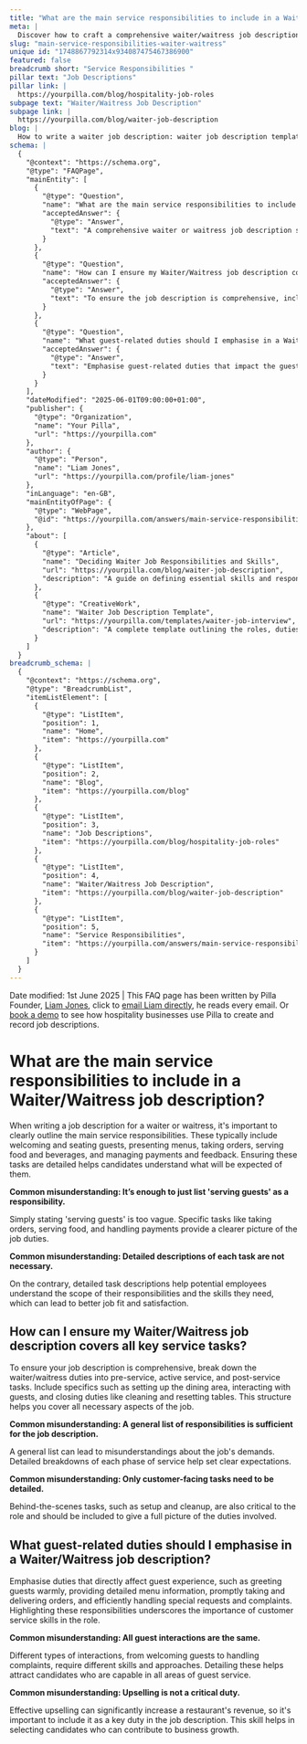 ```yaml
---
title: "What are the main service responsibilities to include in a Waiter/Waitress job description?"
meta: |
  Discover how to craft a comprehensive waiter/waitress job description, highlighting key service responsibilities and guest-related duties to attract skilled candidates.
slug: "main-service-responsibilities-waiter-waitress"
unique id: "1748867792314x934087475467386900"
featured: false
breadcrumb short: "Service Responsibilities "
pillar text: "Job Descriptions"
pillar link: |
  https://yourpilla.com/blog/hospitality-job-roles
subpage text: "Waiter/Waitress Job Description"
subpage link: |
  https://yourpilla.com/blog/waiter-job-description
blog: |
  How to write a waiter job description: waiter job description template included.
schema: |
  {
    "@context": "https://schema.org",
    "@type": "FAQPage",
    "mainEntity": [
      {
        "@type": "Question",
        "name": "What are the main service responsibilities to include in a Waiter/Waitress job description?",
        "acceptedAnswer": {
          "@type": "Answer",
          "text": "A comprehensive waiter or waitress job description should clearly outline key responsibilities, including welcoming and seating guests, presenting menus, taking orders, serving food and beverages, and managing payments and feedback. This detailed outline helps candidates understand the scope of the role and the expectations set for them."
        }
      },
      {
        "@type": "Question",
        "name": "How can I ensure my Waiter/Waitress job description covers all key service tasks?",
        "acceptedAnswer": {
          "@type": "Answer",
          "text": "To ensure the job description is comprehensive, include a breakdown of duties across pre-service, active service, and post-service tasks. Specify tasks such as setting up the dining area, interacting with guests, and closing duties like cleaning and resetting tables. This structured approach covers all necessary aspects of the waiter or waitress role."
        }
      },
      {
        "@type": "Question",
        "name": "What guest-related duties should I emphasise in a Waiter/Waitress job description?",
        "acceptedAnswer": {
          "@type": "Answer",
          "text": "Emphasise guest-related duties that impact the guest experience significantly, such as warmly greeting guests, providing detailed menu information, promptly taking and delivering orders, and efficiently handling special requests and complaints. Include upselling as a critical duty to highlight the importance of customer service skills and contribution to business growth."
        }
      }
    ],
    "dateModified": "2025-06-01T09:00:00+01:00",
    "publisher": {
      "@type": "Organization",
      "name": "Your Pilla",
      "url": "https://yourpilla.com"
    },
    "author": {
      "@type": "Person",
      "name": "Liam Jones",
      "url": "https://yourpilla.com/profile/liam-jones"
    },
    "inLanguage": "en-GB",
    "mainEntityOfPage": {
      "@type": "WebPage",
      "@id": "https://yourpilla.com/answers/main-service-responsibilities-waiter-waitress"
    },
    "about": [
      {
        "@type": "Article",
        "name": "Deciding Waiter Job Responsibilities and Skills",
        "url": "https://yourpilla.com/blog/waiter-job-description",
        "description": "A guide on defining essential skills and responsibilities for a waiter or waitress to ensure effective job performance and satisfaction."
      },
      {
        "@type": "CreativeWork",
        "name": "Waiter Job Description Template",
        "url": "https://yourpilla.com/templates/waiter-job-interview",
        "description": "A complete template outlining the roles, duties, and expected skills for a waiter or waitress, aiding in efficient job posting and hiring."
      }
    ]
  }
breadcrumb_schema: |
  {
    "@context": "https://schema.org",
    "@type": "BreadcrumbList",
    "itemListElement": [
      {
        "@type": "ListItem",
        "position": 1,
        "name": "Home",
        "item": "https://yourpilla.com"
      },
      {
        "@type": "ListItem",
        "position": 2,
        "name": "Blog",
        "item": "https://yourpilla.com/blog"
      },
      {
        "@type": "ListItem",
        "position": 3,
        "name": "Job Descriptions",
        "item": "https://yourpilla.com/blog/hospitality-job-roles"
      },
      {
        "@type": "ListItem",
        "position": 4,
        "name": "Waiter/Waitress Job Description",
        "item": "https://yourpilla.com/blog/waiter-job-description"
      },
      {
        "@type": "ListItem",
        "position": 5,
        "name": "Service Responsibilities",
        "item": "https://yourpilla.com/answers/main-service-responsibilities-waiter-waitress"
      }
    ]
  }
---
```


Date modified: 1st June 2025 | This FAQ page has been written by Pilla Founder, [Liam Jones](https://yourpilla.com/profile/liam-jones), click to [email Liam directly](https://mailto:liam@yourpilla.com), he reads every email. Or [book a demo](https://calendly.com/pilla/demo) to see how hospitality businesses use Pilla to create and record job descriptions.

# What are the main service responsibilities to include in a Waiter/Waitress job description?

When writing a job description for a waiter or waitress, it's important to clearly outline the main service responsibilities. These typically include welcoming and seating guests, presenting menus, taking orders, serving food and beverages, and managing payments and feedback. Ensuring these tasks are detailed helps candidates understand what will be expected of them.

**Common misunderstanding: It’s enough to just list 'serving guests' as a responsibility.**

Simply stating 'serving guests' is too vague. Specific tasks like taking orders, serving food, and handling payments provide a clearer picture of the job duties.

**Common misunderstanding: Detailed descriptions of each task are not necessary.**

On the contrary, detailed task descriptions help potential employees understand the scope of their responsibilities and the skills they need, which can lead to better job fit and satisfaction.

## How can I ensure my Waiter/Waitress job description covers all key service tasks?

To ensure your job description is comprehensive, break down the waiter/waitress duties into pre-service, active service, and post-service tasks. Include specifics such as setting up the dining area, interacting with guests, and closing duties like cleaning and resetting tables. This structure helps you cover all necessary aspects of the job.

**Common misunderstanding: A general list of responsibilities is sufficient for the job description.**

A general list can lead to misunderstandings about the job's demands. Detailed breakdowns of each phase of service help set clear expectations.

**Common misunderstanding: Only customer-facing tasks need to be detailed.**

Behind-the-scenes tasks, such as setup and cleanup, are also critical to the role and should be included to give a full picture of the duties involved.

## What guest-related duties should I emphasise in a Waiter/Waitress job description?

Emphasise duties that directly affect guest experience, such as greeting guests warmly, providing detailed menu information, promptly taking and delivering orders, and efficiently handling special requests and complaints. Highlighting these responsibilities underscores the importance of customer service skills in the role.

**Common misunderstanding: All guest interactions are the same.**

Different types of interactions, from welcoming guests to handling complaints, require different skills and approaches. Detailing these helps attract candidates who are capable in all areas of guest service.

**Common misunderstanding: Upselling is not a critical duty.**

Effective upselling can significantly increase a restaurant's revenue, so it's important to include it as a key duty in the job description. This skill helps in selecting candidates who can contribute to business growth.
